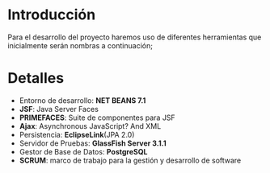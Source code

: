 # Introducción #

Para el desarrollo del proyecto haremos uso de diferentes herramientas que inicialmente serán nombras a continuación;

# Detalles #

  * Entorno de desarrollo: **NET BEANS 7.1**
  * **JSF**: Java Server Faces
  * **PRIMEFACES**: Suite de componentes para JSF
  * **Ajax**: Asynchronous JavaScript? And XML
  * Persistencia: **EclipseLink**(JPA 2.0)
  * Servidor de Pruebas: **GlassFish Server 3.1.1**
  * Gestor de Base de Datos: **PostgreSQL**
  * **SCRUM**: marco de trabajo para la gestión y desarrollo de software